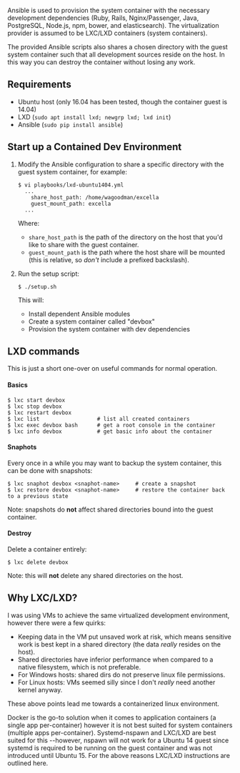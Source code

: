 Ansible is used to provision the system container with the necessary development
dependencies (Ruby, Rails, Nginx/Passenger, Java, PostgreSQL, Node.js, npm,
bower, and elasticsearch). The virtualization provider is assumed to be 
LXC/LXD containers (system containers).

The provided Ansible scripts also shares a chosen directory with the guest
system container such that all development sources reside on the host. In this
way you can destroy the container without losing any work.

## Requirements

* Ubuntu host (only 16.04 has been tested, though the container guest is 14.04)
* LXD (`sudo apt install lxd; newgrp lxd; lxd init`)
* Ansible (`sudo pip install ansible`)

## Start up a Contained Dev Environment

1. Modify the Ansible configuration to share a specific directory with the guest
    system container, for example:
    ```
    $ vi playbooks/lxd-ubuntu1404.yml
      ...
        share_host_path: /home/wagoodman/excella
        guest_mount_path: excella
      ...
    ```
    Where:
     * `share_host_path` is the path of the directory on the host that you'd like to
       share with the guest container.
     * `guest_mount_path` is the path where the host share will be mounted (this is
       relative, so *don't* include a prefixed backslash).

1. Run the setup script:
    ```
    $ ./setup.sh
    ```
    This will:
    * Install dependent Ansible modules
    * Create a system container called "devbox"
    * Provision the system container with dev dependencies

## LXD commands
This is just a short one-over on useful commands for normal operation.

#### Basics
```
$ lxc start devbox
$ lxc stop devbox
$ lxc restart devbox
$ lxc list                  # list all created containers
$ lxc exec devbox bash      # get a root console in the container
$ lxc info devbox           # get basic info about the container
```

#### Snaphots
Every once in a while you may want to backup the system container, this can
be done with snapshots:
```
$ lxc snaphot devbox <snaphot-name>     # create a snapshot
$ lxc restore devbox <snaphot-name>     # restore the container back to a previous state
```
Note: snapshots do **not** affect shared directories bound into the guest container.

#### Destroy
Delete a container entirely:
```
$ lxc delete devbox
```
Note: this will **not** delete any shared directories on the host.

## Why LXC/LXD?
I was using VMs to achieve the same virtualized development environment, however
there were a few quirks:
 * Keeping data in the VM put unsaved work at risk, which means sensitive work
   is best kept in a shared directory (the data *really* resides on the host).
 * Shared directories have inferior performance when compared to a native filesystem,
   which is not preferable.
 * For Windows hosts: shared dirs do not preserve linux file permissions.
 * For Linux hosts: VMs seemed silly since I don't *really* need another kernel anyway.

These above points lead me towards a containerized linux environment.

Docker is the go-to solution when it comes to application containers (a single app
per-container) however it is not best suited for system containers (multiple apps
per-container). Systemd-nspawn and LXC/LXD are best suited for this --however, nspawn
will not work for a Ubuntu 14 guest since systemd is required to be running on
the guest container and was not introduced until Ubuntu 15. For the above reasons
LXC/LXD instructions are outlined here.
